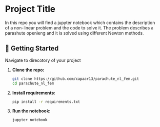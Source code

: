 # Project Title

In this repo you will find a jupyter notebook which contains the description of a non-linear problem and the code to solve it. The problem describes a parashute openieng and it is solved using different Newton methods.

## 🚀 Getting Started

Navigate to direcotory of your project

1. **Clone the repo:**
   ```bash
   git clone https://github.com/capaar13/parachute_nl_fem.git
   cd parachute_nl_fem

2. **Install requirements:**
    ```bash
    pip install -r requirements.txt

3. **Run the notebook:**
    ```bash
    jupyter notebook